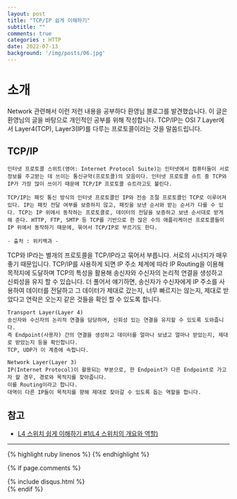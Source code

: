 ```yaml
---
layout: post
title: "TCP/IP 쉽게 이해하기"
subtitle: ""
comments: true
categories : HTTP
date: 2022-07-13
background: '/img/posts/06.jpg'
---
```


# 소개
Network 관련해서 이런 저런 내용을 공부하다 환영님 블로그를 발견했습니다. 이 글은 환영님의 글을 바탕으로 개인적인 공부를 위해 작성합니다.
TCP/IP는 OSI 7 Layer에서 Layer4(TCP), Layer3(IP)를 다루는 프로토콜이라는 것을 말씀드립니다.

## TCP/IP
```
인터넷 프로토콜 스위트(영어: Internet Protocol Suite)는 인터넷에서 컴퓨터들이 서로 정보를 주고받는 데 쓰이는 통신규약(프로토콜)의 모음이다. 인터넷 프로토콜 슈트 중 TCP와 IP가 가장 많이 쓰이기 때문에 TCP/IP 프로토콜 슈트라고도 불린다.

TCP/IP는 패킷 통신 방식의 인터넷 프로토콜인 IP와 전송 조절 프로토콜인 TCP로 이루어져 있다. IP는 패킷 전달 여부를 보증하지 않고, 패킷을 보낸 순서와 받는 순서가 다를 수 있다. TCP는 IP 위에서 동작하는 프로토콜로, 데이터의 전달을 보증하고 보낸 순서대로 받게 해 준다. HTTP, FTP, SMTP 등 TCP를 기반으로 한 많은 수의 애플리케이션 프로토콜들이 IP 위에서 동작하기 때문에, 묶어서 TCP/IP로 부르기도 한다.

- 출처 : 위키백과 -
```
TCP와 IP라는 별개의 프로토콜을 TCP/IP라고 묶어서 부릅니다. 서로의 시너지가 매우 좋기 때문입니다.
TCP/IP를 사용하게 되면 IP 주소 체계에 따라 IP Routing을 이용해 목적지에 도달하며 TCP의 특성을 활용해 송신자와 수신자의 논리적 연결을 생성하고 신뢰성을 유지 할 수 있습니다.
더 풀어서 얘기하면, 송신자가 수신자에게 IP 주소를 사용하여 데이터를 전달하고 그 데이터가 제대로 갔는지, 너무 빠르지는 않는지, 제대로 받았다고 연락은 오는지 같은 것들을 확인 할 수 있도록 합니다.
<br>
```
Transport Layer(Layer 4)
송신자와 수신자의 논리적 연결을 담당하며, 신회성 있는 연결을 유지할 수 있도록 도와줍니다.
즉 Endpoint(사용자) 간의 연결을 생성하고 데이터를 얼마나 보냈고 얼마나 받았는지, 제대로 받았는지 등을 확인합니다. 
TCP, UDP가 이 계층에 속합니다.

Network Layer(Layer 3)
IP(Internet Protocol)이 활용되는 부분으로, 한 Endpoint가 다른 Endpoint로 가고자 할 경우, 경로와 목적지를 찾아줍니다.
이를 Routing이라고 합니다.
대역이 다른 IP들이 목적지를 향해 제대로 찾아갈 수 있도록 돕는 역할을 합니다.
```



## 참고
- [L4 스위치 쉽게 이해하기 #1(L4 스위치의 개요와 역할)]([https://developer.mozilla.org/ko/docs/Web/HTTP/Messages](https://aws-hyoh.tistory.com/entry/L4-Switch-%EC%89%BD%EA%B2%8C-%EC%9D%B4%ED%95%B4%ED%95%98%EA%B8%B0))

--- 

{% highlight ruby linenos %}
{% endhighlight %}

{% if page.comments %}
<div id="post-disqus" class="container">
{% include disqus.html %}
</div>
{% endif %}
